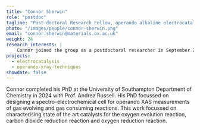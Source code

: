 ```yaml
---
title: "Connor Sherwin"
role: "postdoc"
tagline: "Post-doctoral Research Fellow, operando alkaline electrocatalysis"
photo: "/images/people/connor-sherwin.png"
email: "connor.sherwin@materials.ox.ac.uk"
weight: 24
research_interests: | 
    Connor joined the group as a postdoctoral researcher in September 2024 with his work focussing on the development of novel capabilities for operando X-ray measurements of various electrocatalytic systems. Primarily, he is interested in understanding the operating mechanism of highly active alkaline O2 evolution reaction catalysts and the selectivity of CO2 reduction catalysts. 
projects:
  - electrocatalysis
  - operando-xray-techniques
showdate: false
---
```


Connor completed his PhD at the University of Southampton Department of Chemistry in 2024 with Prof. Andrea Russell. His PhD focussed on designing a spectro-electrochemical cell for operando XAS measurements of gas evolving and gas consuming reactions. This work focussed on characterising state of the art catalysts for the oxygen evolution reaction, carbon dioxide reduction reaction and oxygen reduction reaction. 
